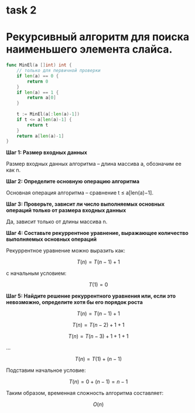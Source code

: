 # task 2

# Рекурсивный алгоритм для поиска наименьшего элемента слайса.

```go
func MinEl(a []int) int {
    // только для первичной проверки
    if len(a) == 0 {
        return 0
    }
    if len(a) == 1 {
        return a[0]
    }
	
    t := MinEl(a[:len(a)-1])
    if t <= a[len(a)-1] {
        return t
    }
    return a[len(a)-1]
}
```

**Шаг 1: Размер входных данных**

Размер входных данных алгоритма – длина массива a, обозначим ее как n.

**Шаг 2: Определите основную операцию алгоритма**

Основная операция алгоритма – сравнение t ≤ a[len(a)−1].

**Шаг 3: Проверьте, зависит ли число выполняемых основных операций только от размера входных данных**

Да, зависит только от длины массива n.

**Шаг 4: Составьте рекуррентное уравнение, выражающее количество выполняемых основных операций**

Рекуррентное уравнение можно выразить как:

$$
T(n) = T(n-1) + 1
$$

с начальным условием:

$$
T(1) = 0
$$

**Шаг 5: Найдите решение рекуррентного уравнения или, если это невозможно, определите хотя бы его порядок роста**

$$
T(n) = T(n-1) + 1
$$

$$
T(n) = T(n-2) + 1 + 1
$$

$$
T(n)=T(n−3)+1+1+1
$$

...

$$
T(n)=T(1)+(n−1)
$$

Подставим начальное условие:

$$
T(n)=0+(n−1)=n-1
$$

Таким образом, временная сложность алгоритма составляет:

$$
O(n) 
$$